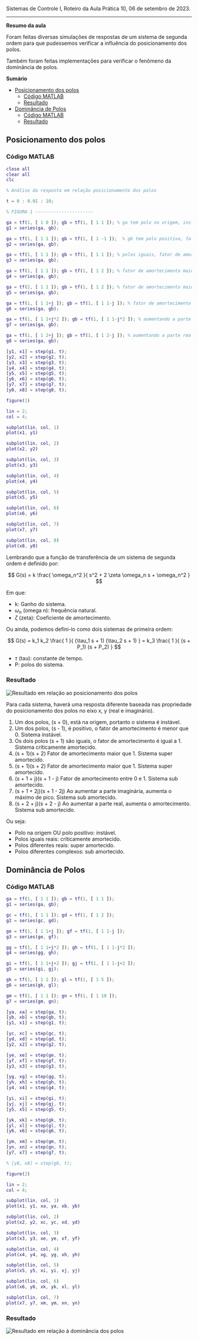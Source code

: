 Sistemas de Controle I, Roteiro da Aula Prática 10, 06 de setembro de 2023.

---

**Resumo da aula**

Foram feitas diversas simulações de respostas de um sistema de segunda ordem para que pudessemos verificar a influência do posicionamento dos polos.

Também foram feitas implementações para verificar o fenômeno da dominância de polos.

**Sumário**

- [Posicionamento dos polos](#posicionamento-dos-polos)
  - [Código MATLAB](#código-matlab)
  - [Resultado](#resultado)
- [Dominância de Polos](#dominância-de-polos)
  - [Código MATLAB](#código-matlab-1)
  - [Resultado](#resultado-1)


## Posicionamento dos polos

### Código MATLAB

```MATLAB
close all
clear all
clc

% Análise da resposta em relação posicionamento dos polos

t = 0 : 0.01 : 10;

% FIGURA 1 ----------------------

ga = tf(1, [ 1 0 ]); gb = tf(1, [ 1 1 ]); % ga tem polo no origem, instável
g1 = series(ga, gb);

ga = tf(1, [ 1 1 ]); gb = tf(1, [ 1 -1 ]);  % gb tem polo positivo, fator de amortecimento < 0, instável
g2 = series(ga, gb);

ga = tf(1, [ 1 1 ]); gb = tf(1, [ 1 1 ]); % polos iguais, fator de amortecimento = 1, críticamente amortecido
g3 = series(ga, gb);

ga = tf(1, [ 1 1 ]); gb = tf(1, [ 1 2 ]); % fator de amortecimento maior que 1, super amortecido
g4 = series(ga, gb);

ga = tf(2, [ 1 1 ]); gb = tf(1, [ 1 2 ]); % fator de amortecimento maior que 1, super amortecido
g5 = series(ga, gb);

ga = tf(1, [ 1 1+j ]); gb = tf(1, [ 1 1-j ]); % fator de amortecimento entre 0 e 1, sub amortecido
g6 = series(ga, gb);

ga = tf(1, [ 1 1+j*2 ]); gb = tf(1, [ 1 1-j*2 ]); % aumentando a parte imaginária, aumenta o máximo de pico
g7 = series(ga, gb);

ga = tf(1, [ 1 2+j ]); gb = tf(1, [ 1 2-j ]); % aumentando a parte real, aumenta o amortecimento
g8 = series(ga, gb);

[y1, x1] = step(g1, t);
[y2, x2] = step(g2, t);
[y3, x3] = step(g3, t);
[y4, x4] = step(g4, t);
[y5, x5] = step(g5, t);
[y6, x6] = step(g6, t);
[y7, x7] = step(g7, t);
[y8, x8] = step(g8, t);

figure(1)

lin = 2;
col = 4; 

subplot(lin, col, 1)
plot(x1, y1)

subplot(lin, col, 2)
plot(x2, y2)

subplot(lin, col, 3)
plot(x3, y3)

subplot(lin, col, 4)
plot(x4, y4)

subplot(lin, col, 5)
plot(x5, y5)

subplot(lin, col, 6)
plot(x6, y6)

subplot(lin, col, 7)
plot(x7, y7)

subplot(lin, col, 8)
plot(x8, y8)
```

Lembrando que a função de transferência de um sistema de segunda ordem é definido por:

$$ G(s) = k \frac{ \omega_n^2 }{ s^2 + 2 \zeta \omega_n s + \omega_n^2 } $$

Em que:

- k: Ganho do sistema.
- $\omega_n$ (omega n): frequência natural.
- $\zeta$ (zeta): Coeficiente de amortecimento.

Ou ainda, podemos defini-lo como dois sistemas de primeira ordem:

$$ G(s) = k_1 k_2 \frac{ 1 }{ (\tau_1 s + 1) (\tau_2 s + 1) } = k_3 \frac{ 1 }{ (s + P_1) (s + P_2) } $$

- $\tau$ (tau): constante de tempo.
- P: polos do sistema.

### Resultado

![Resultado em relação ao posicionamento dos polos](imgs/resultado-1.png)

Para cada sistema, haverá uma resposta diferente baseada nas propriedade do posicionamento dos polos no eixo x, y (real e imaginário).

1. Um dos polos, (s + 0), está na origem, portanto o sistema é instável.
2. Um dos polos, (s - 1), é positivo, o fator de amortecimento é menor que 0. Sistema instável.
3. Os dois polos (s + 1) são iguais, o fator de amortecimento é igual a 1. Sistema críticamente amortecido.
4. (s + 1)(s + 2) Fator de amortecimento maior que 1. Sistema super amortecido.
5. (s + 1)(s + 2) Fator de amortecimento maior que 1. Sistema super amortecido.
6. (s + 1 + j)(s + 1 - j) Fator de amortecimento entre 0 e 1. Sistema sub amortecido.
7. (s + 1 + 2j)(s + 1 - 2j) Ao aumentar a parte imaginária, aumenta o máximo de pico. Sistema sub amortecido.
8. (s + 2 + j)(s + 2 - j) Ao aumentar a parte real, aumenta o amortecimento. Sistema sub amortecido.

Ou seja:

- Polo na origem OU polo positivo: instável.
- Polos iguais reais: críticamente amortecido.
- Polos diferentes reais: super amortecido.
- Polos diferentes complexos: sub amortecido.

## Dominância de Polos

### Código MATLAB

```MATLAB
ga = tf(1, [ 1 1 ]); gb = tf(1, [ 1 1 ]);
g1 = series(ga, gb); 

gc = tf(1, [ 1 1 ]); gd = tf(1, [ 1 2 ]);
g2 = series(gc, gd); 

ge = tf(1, [ 1 1+j ]); gf = tf(1, [ 1 1-j ]);
g3 = series(ge, gf); 

gg = tf(1, [ 1 1+j*2 ]); gh = tf(1, [ 1 1-j*2 ]);
g4 = series(gg, gh);

gi = tf(1, [ 1 1+j+2 ]); gj = tf(1, [ 1 1-j+2 ]);
g5 = series(gi, gj);

gk = tf(1, [ 1 1 ]); gl = tf(1, [ 1 5 ]);
g6 = series(gk, gl);

gm = tf(1, [ 1 1 ]); gn = tf(1, [ 1 10 ]);
g7 = series(gm, gn);

[ya, xa] = step(ga, t);
[yb, xb] = step(gb, t);
[y1, x1] = step(g1, t);

[yc, xc] = step(gc, t);
[yd, xd] = step(gd, t);
[y2, x2] = step(g2, t);

[ye, xe] = step(ge, t);
[yf, xf] = step(gf, t);
[y3, x3] = step(g3, t);

[yg, xg] = step(gg, t);
[yh, xh] = step(gh, t);
[y4, x4] = step(g4, t);

[yi, xi] = step(gi, t);
[yj, xj] = step(gj, t);
[y5, x5] = step(g5, t);

[yk, xk] = step(gk, t);
[yl, xl] = step(gl, t);
[y6, x6] = step(g6, t);

[ym, xm] = step(gm, t);
[yn, xn] = step(gn, t);
[y7, x7] = step(g7, t);

% [y8, x8] = step(g8, t);

figure(2)

lin = 2;
col = 4; 

subplot(lin, col, 1)
plot(x1, y1, xa, ya, xb, yb)

subplot(lin, col, 2)
plot(x2, y2, xc, yc, xd, yd)

subplot(lin, col, 3)
plot(x3, y3, xe, ye, xf, yf)

subplot(lin, col, 4)
plot(x4, y4, xg, yg, xh, yh)

subplot(lin, col, 5)
plot(x5, y5, xi, yi, xj, yj)

subplot(lin, col, 6)
plot(x6, y6, xk, yk, xl, yl)

subplot(lin, col, 7)
plot(x7, y7, xm, ym, xn, yn)
```

### Resultado

![Resultado em relação à dominância dos polos](imgs/resultado-2.png)